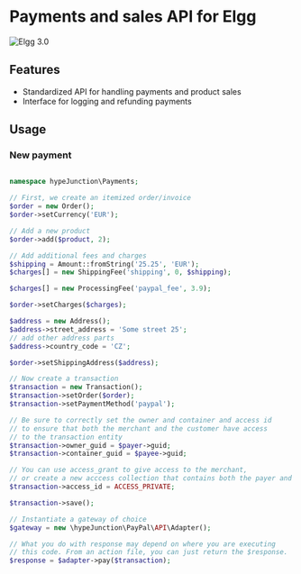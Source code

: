 Payments and sales API for Elgg
===============================
![Elgg 3.0](https://img.shields.io/badge/Elgg-3.0-orange.svg?style=flat-square)

## Features

 * Standardized API for handling payments and product sales
 * Interface for logging and refunding payments


## Usage

### New payment

```php

namespace hypeJunction\Payments;

// First, we create an itemized order/invoice
$order = new Order();
$order->setCurrency('EUR');

// Add a new product
$order->add($product, 2);

// Add additional fees and charges
$shipping = Amount::fromString('25.25', 'EUR');
$charges[] = new ShippingFee('shipping', 0, $shipping);

$charges[] = new ProcessingFee('paypal_fee', 3.9);

$order->setCharges($charges);

$address = new Address();
$address->street_address = 'Some street 25';
// add other address parts
$address->country_code = 'CZ';

$order->setShippingAddress($address);

// Now create a transaction
$transaction = new Transaction();
$transaction->setOrder($order);
$transaction->setPaymentMethod('paypal');

// Be sure to correctly set the owner and container and access id
// to ensure that both the merchant and the customer have access
// to the transaction entity
$transaction->owner_guid = $payer->guid;
$transaction->container_guid = $payee->guid;

// You can use access_grant to give access to the merchant,
// or create a new acccess collection that contains both the payer and the payee
$transaction->access_id = ACCESS_PRIVATE;

$transaction->save();

// Instantiate a gateway of choice
$gateway = new \hypeJunction\PayPal\API\Adapter();

// What you do with response may depend on where you are executing
// this code. From an action file, you can just return the $response.
$response = $adapter->pay($transaction);

```

